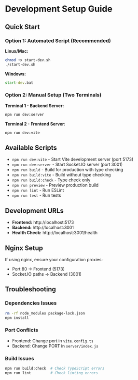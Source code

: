 # Development Setup Guide

## Quick Start

### Option 1: Automated Script (Recommended)

**Linux/Mac:**
```bash
chmod +x start-dev.sh
./start-dev.sh
```

**Windows:**
```cmd
start-dev.bat
```

### Option 2: Manual Setup (Two Terminals)

**Terminal 1 - Backend Server:**
```bash
npm run dev:server
```

**Terminal 2 - Frontend Server:**
```bash
npm run dev:vite
```

## Available Scripts

- `npm run dev:vite` - Start Vite development server (port 5173)
- `npm run dev:server` - Start Socket.IO server (port 3001)
- `npm run build` - Build for production with type checking
- `npm run build:vite` - Build without type checking
- `npm run build:check` - Type check only
- `npm run preview` - Preview production build
- `npm run lint` - Run ESLint
- `npm run test` - Run tests

## Development URLs

- **Frontend:** http://localhost:5173
- **Backend:** http://localhost:3001
- **Health Check:** http://localhost:3001/health

## Nginx Setup

If using nginx, ensure your configuration proxies:
- Port 80 → Frontend (5173)
- Socket.IO paths → Backend (3001)

## Troubleshooting

### Dependencies Issues
```bash
rm -rf node_modules package-lock.json
npm install
```

### Port Conflicts
- Frontend: Change port in `vite.config.ts`
- Backend: Change PORT in `server/index.js`

### Build Issues
```bash
npm run build:check  # Check TypeScript errors
npm run lint         # Check linting errors
```